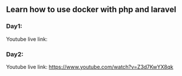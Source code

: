 ## Learn how to use docker with php and laravel


### Day1:
Youtube live link:


### Day2:
Youtube live link: https://www.youtube.com/watch?v=Z3d7KwYX8qk